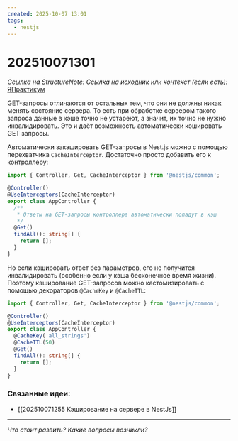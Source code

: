 ```yaml
---
created: 2025-10-07 13:01
tags:
  - nestjs
---
```

# 202510071301
*Ссылка на StructureNote:*
*Ссылка на исходник или контекст (если есть):* [ЯПрактикум](https://practicum.yandex.ru/trainer/backend-nodejs/lesson/c853ccd2-0bf3-4f5d-9bb9-b319db84e934/task/b04bd35c-bf4e-48f0-9512-98d11fa8c2c8/)


GET-запросы отличаются от остальных тем, что они не должны никак менять состояние сервера. То есть при обработке сервером такого запроса данные в кэше точно не устареют, а значит, их точно не нужно инвалидировать. Это и даёт возможность автоматически кэшировать GET запросы.

Автоматически закэшировать GET-запросы в Nest.js можно с помощью перехватчика `CacheInterceptor`. Достаточно просто добавить его к контроллеру:
```ts
import { Controller, Get, CacheInterceptor } from '@nestjs/common';

@Controller()
@UseInterceptors(CacheInterceptor)
export class AppController {
  /**
   * Ответы на GET-запросы контроллера автоматически попадут в кэш
   */
  @Get()
  findAll(): string[] {
    return [];
  }
}
```
Но если кэшировать ответ без параметров, его не получится инвалидировать (особенно если у кэша бесконечное время жизни). Поэтому кэширование GET-запросов можно кастомизировать с помощью декораторов `@CacheKey` и `@CacheTTL`:
```ts
import { Controller, Get, CacheInterceptor } from '@nestjs/common';

@Controller()
@UseInterceptors(CacheInterceptor)
export class AppController {
  @CacheKey('all_strings')
  @CacheTTL(50)
  @Get()
  findAll(): string[] {
    return [];
  }
}
```
### Связанные идеи:
* [[202510071255 Кэширование на сервере в NestJs]]
---

*Что стоит развить? Какие вопросы возникли?*